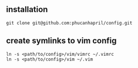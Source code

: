 ## installation
`git clone git@github.com:phucanhapril/config.git`

## create symlinks to vim config
```
ln -s <path/to/config>/vim/vimrc ~/.vimrc
ln -s <path/to/config>/vim ~/.vim
```
